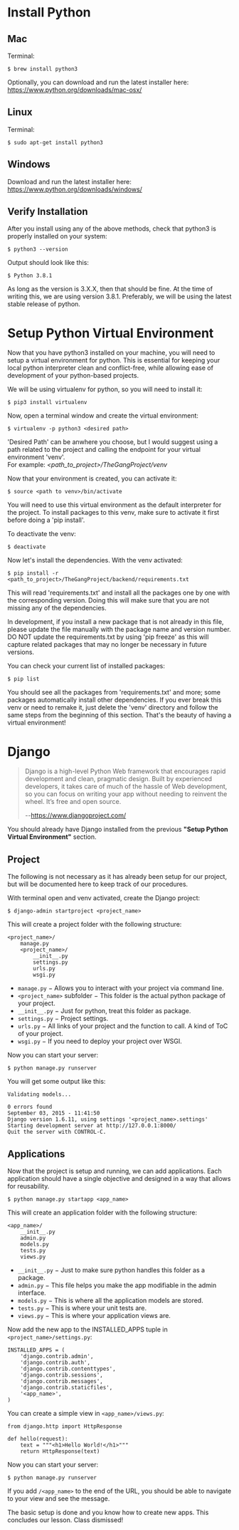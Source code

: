 # Install Python
## Mac
Terminal:

    $ brew install python3

Optionally, you can download and run the latest installer here:  https://www.python.org/downloads/mac-osx/

## Linux
Terminal:
    
    $ sudo apt-get install python3

## Windows
Download and run the latest installer here:  https://www.python.org/downloads/windows/

## Verify Installation
After you install using any of the above methods, check that python3 is properly installed on your system:
    
    $ python3 --version

Output should look like this:

    $ Python 3.8.1

As long as the version is 3.X.X, then that should be fine.  At the time of writing this, we are using version 3.8.1.
Preferably, we will be using the latest stable release of python.

# Setup Python Virtual Environment
Now that you have python3 installed on your machine, you will need to setup a virtual environment for python.
This is essential for keeping your local python interpreter clean and conflict-free, while allowing ease of development
of your python-based projects.

We will be using virtualenv for python, so you will need to install it:

    $ pip3 install virtualenv

Now, open a terminal window and create the virtual environment:

    $ virtualenv -p python3 <desired path>

'Desired Path' can be anwhere you choose, but I would suggest using a path related to the project and calling the endpoint for your virtual environment 'venv'.  
For example:  *<path_to_project>/TheGangProject/venv*

Now that your environment is created, you can activate it:

    $ source <path to venv>/bin/activate

You will need to use this virtual environment as the default interpreter for the project.
To install packages to this venv, make sure to activate it first before doing a 'pip install'.

To deactivate the venv:

    $ deactivate

Now let's install the dependencies.  With the venv activated:

    $ pip install -r <path_to_project>/TheGangProject/backend/requirements.txt

This will read 'requirements.txt' and install all the packages one by one with the corresponding version.
Doing this will make sure that you are not missing any of the dependencies.

In development, if you install a new package that is not already in this file, please update the file manually with the
package name and version number.  DO NOT update the requirements.txt by using 'pip freeze' as this will capture related packages that may no longer be necessary in future versions.

You can check your current list of installed packages:

    $ pip list

You should see all the packages from 'requirements.txt' and more; some packages automatically install other dependencies.
If you ever break this venv or need to remake it, just delete the 'venv' directory and follow the same steps from the beginning of this section.  That's the beauty of having a virtual environment!

# Django
>Django is a high-level Python Web framework that encourages rapid development and clean, pragmatic design. Built by experienced developers, it takes care of much of the hassle of Web development, so you can focus on writing your app without needing to reinvent the wheel. It’s free and open source. 
>
>--https://www.djangoproject.com/

You should already have Django installed from the previous **"Setup Python Virtual Environment"** section.

## Project
The following is not necessary as it has already been setup for our project, but will be documented here to keep track of our procedures.

With terminal open and venv activated, create the Django project:

    $ django-admin startproject <project_name>

This will create a project folder with the following structure:

    <project_name>/
        manage.py
        <project_name>/
            __init__.py
            settings.py
            urls.py
            wsgi.py

* `manage.py` − Allows you to interact with your project via command line.
* `<project_name>` subfolder − This folder is the actual python package of your project.
* `__init__.py` − Just for python, treat this folder as package.
* `settings.py` − Project settings.
* `urls.py` − All links of your project and the function to call. A kind of ToC of your project.
* `wsgi.py` − If you need to deploy your project over WSGI.

Now you can start your server:

    $ python manage.py runserver

You will get some output like this:

    Validating models...

    0 errors found
    September 03, 2015 - 11:41:50
    Django version 1.6.11, using settings '<project_name>.settings'
    Starting development server at http://127.0.0.1:8000/
    Quit the server with CONTROL-C.

## Applications
Now that the project is setup and running, we can add applications.  Each application should have a single objective and designed in a way that allows for reusability.

    $ python manage.py startapp <app_name>

This will create an application folder with the following structure:

    <app_name>/
        __init__.py
        admin.py
        models.py
        tests.py
        views.py

* `__init__.py` − Just to make sure python handles this folder as a package.
* `admin.py` − This file helps you make the app modifiable in the admin interface.
* `models.py` − This is where all the application models are stored.
* `tests.py` − This is where your unit tests are.
* `views.py` − This is where your application views are.

Now add the new app to the INSTALLED_APPS tuple in `<project_name>/settings.py`:

    INSTALLED_APPS = (
        'django.contrib.admin',
        'django.contrib.auth',
        'django.contrib.contenttypes',
        'django.contrib.sessions',
        'django.contrib.messages',
        'django.contrib.staticfiles',
        '<app_name>',
    )

You can create a simple view in `<app_name>/views.py`:

    from django.http import HttpResponse

    def hello(request):
        text = """<h1>Hello World!</h1>"""
        return HttpResponse(text)

Now you can start your server:

    $ python manage.py runserver
    
If you add `/<app_name>` to the end of the URL, you should be able to navigate to your view and see the message.

The basic setup is done and you know how to create new apps.  This concludes our lesson.  Class dismissed!
